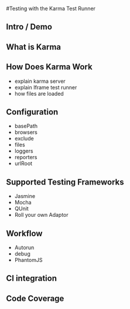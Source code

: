 
#Testing with the Karma Test Runner

## Intro / Demo

## What is Karma

## How Does Karma Work
  - explain karma server
  - explain Iframe test runner
  - how files are loaded

## Configuration

  - basePath
  - browsers
  - exclude
  - files
  - loggers
  - reporters
  - urlRoot

## Supported Testing Frameworks
  
  - Jasmine
  - Mocha
  - QUnit
  - Roll your own Adaptor

## Workflow

  - Autorun
  - debug
  - PhantomJS


## CI integration

## Code Coverage
